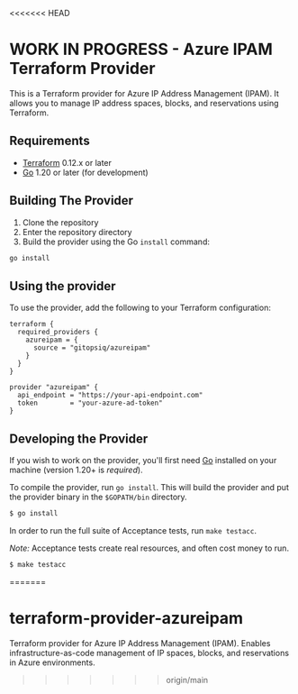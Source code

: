 <<<<<<< HEAD
# WORK IN PROGRESS - Azure IPAM Terraform Provider

This is a Terraform provider for Azure IP Address Management (IPAM). It allows you to manage IP address spaces, blocks, and reservations using Terraform.

## Requirements

- [Terraform](https://www.terraform.io/downloads.html) 0.12.x or later
- [Go](https://golang.org/doc/install) 1.20 or later (for development)

## Building The Provider

1. Clone the repository
2. Enter the repository directory
3. Build the provider using the Go `install` command:

```sh
go install
```

## Using the provider

To use the provider, add the following to your Terraform configuration:

```hcl
terraform {
  required_providers {
    azureipam = {
      source = "gitopsiq/azureipam"
    }
  }
}

provider "azureipam" {
  api_endpoint = "https://your-api-endpoint.com"
  token        = "your-azure-ad-token"
}
```

## Developing the Provider

If you wish to work on the provider, you'll first need [Go](http://www.golang.org) installed on your machine (version 1.20+ is *required*).

To compile the provider, run `go install`. This will build the provider and put the provider binary in the `$GOPATH/bin` directory.

```sh
$ go install
```

In order to run the full suite of Acceptance tests, run `make testacc`.

*Note:* Acceptance tests create real resources, and often cost money to run.

```sh
$ make testacc
```
=======
# terraform-provider-azureipam
Terraform provider for Azure IP Address Management (IPAM). Enables infrastructure-as-code management of IP spaces, blocks, and reservations in Azure environments.
>>>>>>> origin/main
